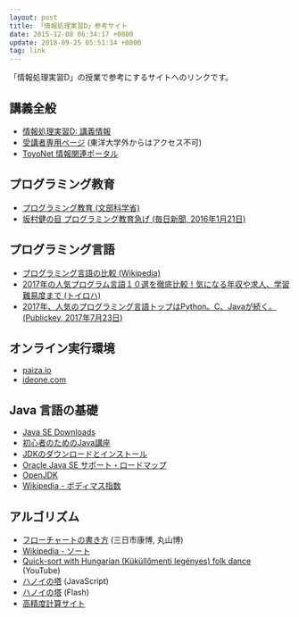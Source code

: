 ```yaml
---
layout: post
title: 「情報処理実習D」参考サイト
date: 2015-12-08 06:34:17 +0000
update: 2018-09-25 05:51:34 +0000
tag: link
---
```

「情報処理実習D」の授業で参考にするサイトへのリンクです。

## 講義全般
- [情報処理実習D: 講義情報](http://www2.toyo.ac.jp/~seki_k/johoD.html)
- [受講者専用ページ](http://www2.toyo.ac.jp/~seki_k/johoD/index.html) (東洋大学外からはアクセス不可)
- [ToyoNet 情報関連ポータル](http://www.toyo.ac.jp/site/toyonet/)

## プログラミング教育
- [プログラミング教育 (文部科学省)](http://www.mext.go.jp/a_menu/shotou/zyouhou/detail/1375607.htm)
- [坂村健の目 プログラミング教育急げ (毎日新聞, 2016年1月21日)](http://mainichi.jp/articles/20160121/ddm/016/070/004000c)

## プログラミング言語
- [プログラミング言語の比較 (Wikipedia)](https://ja.wikipedia.org/wiki/%E3%83%97%E3%83%AD%E3%82%B0%E3%83%A9%E3%83%9F%E3%83%B3%E3%82%B0%E8%A8%80%E8%AA%9E%E3%81%AE%E6%AF%94%E8%BC%83)
- [2017年の人気プログラム言語１０選を徹底比較！気になる年収や求人、学習難易度まで (トイロハ)](https://toiroha.jp/article/detail/32380)
- [2017年、人気のプログラミング言語トップはPython。C、Javaが続く。 (Publickey, 2017年7月23日)](http://www.publickey1.jp/blog/17/2017pythoncjavagoogle_trendstwittergithubstackoverflow.html)

## オンライン実行環境
- [paiza.io](https://paiza.io/ja)
- [ideone.com](https://ideone.com/)

## Java 言語の基礎
- [Java SE Downloads](http://www.oracle.com/technetwork/java/javase/downloads/index.html)
- [初心者のためのJava講座](http://www.acroquest.co.jp/webworkshop/java_course/)
- [JDKのダウンロードとインストール](http://www.bohyoh.com/Java/JDK/index.html)
- [Oracle Java SE サポート・ロードマップ](http://www.oracle.com/technetwork/jp/java/eol-135779-ja.html)
- [OpenJDK](http://openjdk.java.net/)
- [Wikipedia - ボディマス指数](https://ja.wikipedia.org/wiki/%E3%83%9C%E3%83%87%E3%82%A3%E3%83%9E%E3%82%B9%E6%8C%87%E6%95%B0)

## アルゴリズム
- [フローチャートの書き方](http://wwwpat.eng.u-toyama.ac.jp/flowchart/)  (三日市康博, 丸山博)
- [Wikipedia - ソート](https://ja.wikipedia.org/wiki/%E3%82%BD%E3%83%BC%E3%83%88)
- [Quick-sort with Hungarian (Küküllőmenti legényes) folk dance](https://youtu.be/ywWBy6J5gz8) (YouTube)
- [ハノイの塔](http://hanoi.aimary.com/) (JavaScript)
- [ハノイの塔](http://www.sousakuba.com/flash-games/tower_of_hanoi.html) (Flash)
- [高精度計算サイト](http://keisan.casio.jp/)
